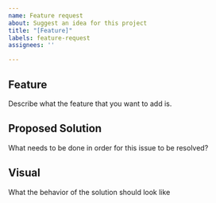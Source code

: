 ```yaml
---
name: Feature request
about: Suggest an idea for this project
title: "[Feature]"
labels: feature-request
assignees: ''

---
```


## Feature
Describe what the feature that you want to add is. 

## Proposed Solution
What needs to be done in order for this issue to be resolved?

## Visual
What the behavior of the solution should look like
